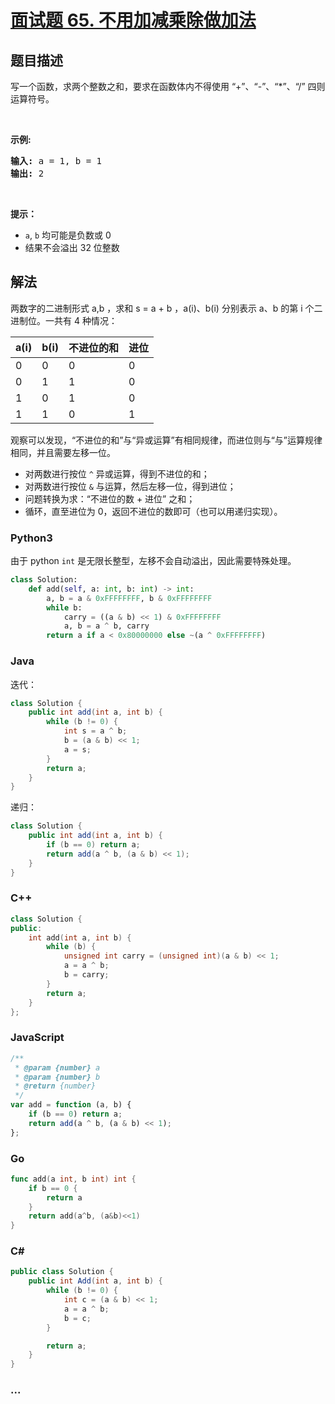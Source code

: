 # [面试题 65. 不用加减乘除做加法](https://leetcode.cn/problems/bu-yong-jia-jian-cheng-chu-zuo-jia-fa-lcof/)

## 题目描述

<!-- 这里写题目描述 -->

<p>写一个函数，求两个整数之和，要求在函数体内不得使用 &ldquo;+&rdquo;、&ldquo;-&rdquo;、&ldquo;*&rdquo;、&ldquo;/&rdquo; 四则运算符号。</p>

<p>&nbsp;</p>

<p><strong>示例:</strong></p>

<pre><strong>输入:</strong> a = 1, b = 1
<strong>输出:</strong> 2</pre>

<p>&nbsp;</p>

<p><strong>提示：</strong></p>

<ul>
	<li><code>a</code>,&nbsp;<code>b</code>&nbsp;均可能是负数或 0</li>
	<li>结果不会溢出 32 位整数</li>
</ul>

## 解法

<!-- 这里可写通用的实现逻辑 -->

两数字的二进制形式 a,b ，求和 s = a + b ，a(i)、b(i) 分别表示 a、b 的第 i 个二进制位。一共有 4 种情况：

| a(i) | b(i) | 不进位的和 | 进位 |
| ---- | ---- | ---------- | ---- |
| 0    | 0    | 0          | 0    |
| 0    | 1    | 1          | 0    |
| 1    | 0    | 1          | 0    |
| 1    | 1    | 0          | 1    |

观察可以发现，“不进位的和”与“异或运算”有相同规律，而进位则与“与”运算规律相同，并且需要左移一位。

-   对两数进行按位 `^` 异或运算，得到不进位的和；
-   对两数进行按位 `&` 与运算，然后左移一位，得到进位；
-   问题转换为求：“不进位的数 + 进位” 之和；
-   循环，直至进位为 0，返回不进位的数即可（也可以用递归实现）。

<!-- tabs:start -->

### **Python3**

<!-- 这里可写当前语言的特殊实现逻辑 -->

由于 python `int` 是无限长整型，左移不会自动溢出，因此需要特殊处理。

```python
class Solution:
    def add(self, a: int, b: int) -> int:
        a, b = a & 0xFFFFFFFF, b & 0xFFFFFFFF
        while b:
            carry = ((a & b) << 1) & 0xFFFFFFFF
            a, b = a ^ b, carry
        return a if a < 0x80000000 else ~(a ^ 0xFFFFFFFF)
```

### **Java**

<!-- 这里可写当前语言的特殊实现逻辑 -->

迭代：

```java
class Solution {
    public int add(int a, int b) {
        while (b != 0) {
            int s = a ^ b;
            b = (a & b) << 1;
            a = s;
        }
        return a;
    }
}
```

递归：

```java
class Solution {
    public int add(int a, int b) {
        if (b == 0) return a;
        return add(a ^ b, (a & b) << 1);
    }
}
```

### **C++**

```cpp
class Solution {
public:
    int add(int a, int b) {
        while (b) {
            unsigned int carry = (unsigned int)(a & b) << 1;
            a = a ^ b;
            b = carry;
        }
        return a;
    }
};
```

### **JavaScript**

```js
/**
 * @param {number} a
 * @param {number} b
 * @return {number}
 */
var add = function (a, b) {
    if (b == 0) return a;
    return add(a ^ b, (a & b) << 1);
};
```

### **Go**

```go
func add(a int, b int) int {
	if b == 0 {
		return a
	}
	return add(a^b, (a&b)<<1)
}
```

### **C#**

```cs
public class Solution {
    public int Add(int a, int b) {
        while (b != 0) {
            int c = (a & b) << 1;
            a = a ^ b;
            b = c;
        }

        return a;
    }
}
```

### **...**

```

```

<!-- tabs:end -->
